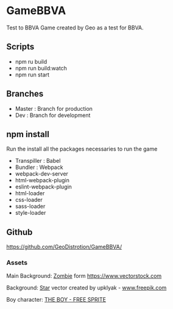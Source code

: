 # GameBBVA
Test to BBVA
Game created by Geo as a test for BBVA.

## Scripts
- npm ru build
- npm run build:watch
- npm run start

## Branches
 - Master : Branch for production
 - Dev : Branch for development


## npm install
Run the install all the packages necessaries to run the game
 - Transpiller : Babel
 - Bundler : Webpack
 - webpack-dev-server
 - html-webpack-plugin
 - eslint-webpack-plugin
 - html-loader
 - css-loader
 - sass-loader
 - style-loader

## Github
https://github.com/GeoDistrotion/GameBBVA/

### Assets
Main Background: [Zombie](https://cdn2.vectorstock.com/i/1000x1000/80/56/zombie-face-vector-2578056.jpg) form https://www.vectorstock.com

Background: [Star](https://www.freepik.com/vectors/star) vector created by upklyak - www.freepik.com

Boy character: [THE BOY - FREE SPRITE](https://www.gameart2d.com/the-boy---free-sprites.html)